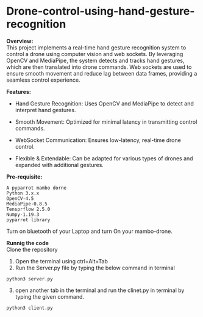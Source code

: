 # Drone-control-using-hand-gesture-recognition

**Overview:**<br/>
This project implements a real-time hand gesture recognition system to control a drone using computer vision and web sockets. By leveraging OpenCV and MediaPipe, the system detects and tracks hand gestures, which are then translated into drone commands. Web sockets are used to ensure smooth movement and reduce lag between data frames, providing a seamless control experience.

**Features:**<br/>
- Hand Gesture Recognition: Uses OpenCV and MediaPipe to detect and interpret hand gestures.

- Smooth Movement: Optimized for minimal latency in transmitting control commands.

- WebSocket Communication: Ensures low-latency, real-time drone control.

- Flexible & Extendable: Can be adapted for various types of drones and expanded with additional gestures.

**Pre-requisite:**<br/>
```
A pyparrot mambo dorne
Python 3.x.x
OpenCV-4.5
MediaPipe-0.8.5
Tensprflow 2.5.0
Numpy-1.19.3
pyparrot library
```


Turn on bluetooth of your Laptop and  turn On your mambo-drone.

**Runnig the code**<br/>
Clone the repository
1. Open the terminal using ctrl+Alt+Tab<br/>
2. Run the Server.py file by typing the below command in terminal<br/>
```
python3 server.py
```
3. open another tab in the terminal and run the clinet.py in terminal by typing the given command.<br/>
 ```
 python3 client.py
 ```
 
